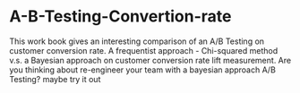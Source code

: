 # A-B-Testing-Convertion-rate
This work book gives an interesting comparison of an A/B Testing on customer conversion rate.
A frequentist approach - Chi-squared method v.s. a Bayesian approach on customer conversion rate lift measurement.
Are you thinking about re-engineer your team with a bayesian approach A/B Testing? maybe try it out
